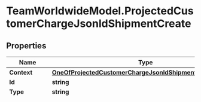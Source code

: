 # TeamWorldwideModel.ProjectedCustomerChargeJsonldShipmentCreate
## Properties

Name | Type | Description | Notes
------------ | ------------- | ------------- | -------------
**Context** | [**OneOfProjectedCustomerChargeJsonldShipmentCreateContext**](OneOfProjectedCustomerChargeJsonldShipmentCreateContext.md) |  | [optional] 
**Id** | **string** |  | [optional] 
**Type** | **string** |  | [optional] 
**ChargeCode** | **string** |           [2H] TWO MAN SVCS - 1 HR MINIMUM          [2M] TWO MAN SVC - PER 1/4 HOUR          [2MD] TWO MAN DELIVERY          [2MP] TWO MAN PICKUP          [2T] TWO MAN SVCS - 2 HR MIN          [3M] THREE MAN SERVICE          [4M] FOUR MAN SERVICE          [ACC] ALAMEDA CORRIDOR CHARGE          [ACD] ADVANCED CHARGES DESTINATION          [ACO] ADVANCED CHARGES ORIGIN          [ADC] ADDRESS CORRECTION          [ADF] ADVANCED DUTY FEE          [ADL] ATTEMPTED DELIVERY          [ADM] ADMINISTRATION FEE          [ADR] AIRPORT DROP OR RECOVERY          [ADU] ANTI-DUMPING FEE          [ADV] ADVANCE CHECK FEE          [AES] AES FEE          [AGI] AGRICULTURAL HOLD          [AHD] AFTER HOURS DELIVERY          [AHP] AFTER HOURS PICKUP          [ALC] ALL CARGO          [ALH] AIRLINE HANDLING          [AMC] ADDITIONAL MACHINE          [AMS] AMS FEE          [APD] APPOINTMENT DELIVERY          [APP] APPOINTMENT PICKUP          [APQ] ANIMAL PLANT QUARANTINE          [APS] AGENT PROFIT SPLIT          [AQI] AGRICULTURAL CHARGE          [ATP] ATTEMPTED PICKUP          [ATX] AIRLINE TAX          [AWB] AIR WAYBILL FEE          [BAF] BUNKER ADJUSTMENT FACTOR          [BBK] BROKERAGE ON BREAKBULK          [BFI] BAF INCREASE          [BLP] BILL OF LADING PREPARATION          [BND] BOND CHARGES          [BOL] BILL OF LADING FEE          [BPF] BOND PREPARATION FEE          [BRK] BROKERAGE          [BSD] BEYOND SPECIAL DELIVERY          [BSP] BEYOND SPECIAL PICKUP          [BYD] BEYOND DELIVERY          [BYP] BEYOND PICKUP          [C&amp;A] CVD/ADD DUTY          [CBF] CUSTOMS BOND FEE          [CBP] CONTINUOUS ENTRY BOND          [CDF] C.O.D. FEE          [CEX] CUSTOMS EXAM FEE          [CFO] COLLECT OCEAN FRT          [CFS] CFS CHARGES          [CGS] CARGO SCREENING          [CHS] CHASSIS CHARGE          [CHZ] CHECK FOR HAZ MAT          [CLD] CONTAINER LOADING          [CLE] CLEARANCE AND HANDLING          [CLR] CUSTOMS CLEARANCE &amp; HANDLING          [CM] CONVENTION MATERIAL          [CMD] CONVENTION CENTER DELIVERY          [CMP] CONVENTION CENTER PICKUP          [CO] CERTIFICATE OF ORIGIN          [COC] COORDINATION AND CONTROL          [COD] C.O.D. MONEY          [COF] CERTIFICATE OF ORIGIN FEE          [COL] COLLECTION FEE          [CON] CONSULTING SERVICES          [COR] COURIER          [CPF] CONSOL / PORT SERVICE FEE          [CPY] COPY OF DOCUMENT OR POD          [CR] CREDIT          [CRE] CRANE CHARGES          [CRN] PRESENTATION OF CARNET          [CRS] CROSS DOCK FEES          [CRT] CRATING &amp; PACKAGING          [CSD] CONTACT SHIPPER FOR DETAILS          [CST] CUSTOMS TITLE SEARCH          [CTF] CLEAN TRUCK FEE          [CTG] CARTAGE          [CVC] CONVENTION CENTER FEE          [CXB] CONTAINER BUILDUP          [DAD] DAD/DOC/WHSE          [DAP] DELIVERED AT PLACE          [DCR] DOMINICAN CONTAINER RELEASE          [DDP] DELIVERY DUTY PAID          [DEM] DEMURRAGE          [DET] DETENTION          [DGC] DANGEROUS GOODS CERTIFICATE          [DGR] DANGEROUS GOODS          [DIM] HEAVY / DIM WEIGHT          [DIV] DIVERSION FEE          [DK] DOCKS &amp; PIERS          [DKD] DOCKS/PIERS DELIVERY          [DKP] DOCKS/PIERS PICKUP          [DLR] DELIVERY          [DO] DELIVERY ORDER          [DOC] DOCUMENTATION          [DPF] DROP FEE          [DRH] DR HANDLING          [DRY] DRAYAGE          [DSB] DISBURSEMENT FEE          [DST] DESTINATION CHARGES          [DTO] DOCUMENT TURNOVER          [DTQ] DUTY - SUBJECT TO LIQUIDATION          [DTY] DUTY AND TAXES          [DVF] DECLARED VALUE FEE          [EDF] EXPORT DECLARATION FEE          [EDH] EXPORT DECLARATION HANDLING          [EFH] ENTRY FEE &amp; HANDLING          [EHD] EXPORT HANDLING          [EOV] EXTRAORDINARY VALUE ITEMS          [ERO] ERRORS &amp; OMISSIONS POLICY          [EUC] EU CUSTOMS FEE          [EUD] EXCLUSIVE USE VEHICLE DELIVERY          [EUP] EXCLUSIVE USE VEHICLE PICKUP          [EUV] EXCLUSIVE USE VEHICLE          [EVD] EOV, HANDLE WITH CARE (D)          [EVP] EOV, HANDLE WITH CARE (P)          [EXM] EXAMINATION COORDINATION          [FCC] FEE FOR COLLECT CHARGES          [FCL] FREIGHT CHARGE COLLECT FEE          [FDA] FOOD &amp; DRUG ENTRY          [FIN] FINANCE CHARGES          [FKL] FORKLIFT FEE          [FRD] FREIGHT DISCOUNT          [FRT] FREIGHT CHARGE          [FSC] FUEL SURCHARGE          [FSD] FUEL SURCHARGE GROUND          [FSJ] FUEL SURCHARGE AIR          [FWD] FORWARDING CHARGES          [GRI] GENERAL RATE INCREASE          [GST] GOODS AND SERVICES TAX          [H&amp;M] HOTELS &amp; MALLS          [HAF] HOUSE AIRFREIGHT          [HAP] HOLD AT AIRPORT          [HAZ] HAZARDOUS MATERIALS          [HD1] HANDLING CHARGES (HD1)          [HKD] HONG KONG DELIVERY ORDER          [HKE] HK EXPORT DECLARATION AND FEES          [HKG] HONG KONG GATE CHARGES          [HLS] HEAVY LIFT SURCHARGE          [HMA] ACCESSIBLE HAZ MAT          [HMF] HARBOR MAINTENANCE FEES          [HMI] INACCESSIBLE HAZ MAT          [HND] HANDLING CHARGES          [HOF] OCEAN FREIGHT          [HPU] HOLD FOR PICKUP          [HST] HARMONIZED SALES TAX          [IEF] IE FEE &amp; HANDLING          [IHD] IMPORT HANDLING          [IND] INSIDE DELIVERY          [INH] INSIDE CHARGE - 1 HR MIN          [INL] INLAND FRT          [INP] INSIDE PICKUP          [INS] INSURANCE AND SERVICES          [INT] INTEREST          [IOF] OCEAN FREIGHT B/B          [IPI] IPI FEE          [IPR] IPPC PALLET REPLACEMENT          [ISC] AIRLINE SERVICE FEE          [ISF] ISF FILING FEE &amp; HANDLING          [ISP] INSPECTION SERVICES          [ITF] I.T. FEE &amp; HANDLING          [ITV] I.T. VALIDATION FEE          [L/S] LUMP SUM          [LAD] LIMITED ACCESS DELIVERY          [LAP] LIMITED ACCESS PICKUP          [LDL] LOCAL DELIVERY          [LEG] LEGALIZATION          [LF] LOCATION FEE          [LG] LIFTGATE          [LGD] LIFTGATE DELIVERY          [LGP] LIFTGATE PICKUP          [LH] LINE HAUL          [LOC] LETTER OF CREDIT          [MBD] MILITARY BASE DELIVERY          [MBP] MILITARY BASE PICKUP          [MFD] MASONITE FLOOR DELIVERY          [MFP] MASONITE FLOOR PICKUP          [MHF] MERCHANDISE PROC/HARBOR MAINT          [MIS] MISCELLANEOUS          [MS2] COURIER (MS2)          [MSE] MERCHANDISE PROCESSING FEE          [MSG] MESSENGER FEE          [MYF] MARSHALLING YARD FEE          [NAB] NEXT DAY AM BEYOND          [NAV] NAVCAN          [NCD] NOTIFY CTRL IF PROBLEMS DEL          [NCF] NAV CAN FEE          [NCP] NOTIFY CTRL IF PROBLEMS PICKUP          [NFB] NFO BEYOND          [NRF] NON-RESIDENTIAL FEE          [NSF] NON-SUFFICIENT FUNDS FEES          [OHR] ON HAND REFUSED SHIPMENT CHG          [ONC] ON-CARRIAGE          [OND] O/N DEL BEFORE NOON          [OPH] OCEAN PORT HANDLING          [OPS] OCEAN P/S          [ORG] ORIGIN FEE          [ORI] ORION FEE          [OSD] OVERSIZE DELIVERY          [OSP] OVERSIZE PICKUP          [OSZ] OVERSIZE SURCHARGE          [OT] OVERTIME/WEEKEND          [OTC] OVER THE COUNTER          [OTH] OTHER CHARGE          [OTL] OUTLAY FOR ADDITIONAL CHARGES          [OZ1] OVERSIZE TIER 1          [OZ2] OVERSIZE TIER 2          [OZ3] OVERSIZE TIER 3          [P/S] PROFIT SPLIT          [PCS] PANAMA CANAL SURCHARGE          [PDE] PROOF OF DELIVERY (ELECTRONIC)          [PE] PERSONAL EFFECTS          [PEN] POST ENTRY SERVICES          [PFA] AIRFREIGHT LESS IATA          [PJ] PALLET JACK CHARGE          [PPF] PIER PASS FEE          [PRC] PRE-CARRIAGE          [PRF] PROTECTIVE FLOORING          [PSF] PORT SECURITY FEE          [PSS] PEAK SEASON SURCHARGE          [PST] PROVINCIAL SALES TAX          [PUP] PICKUP          [QST] QUEBEC SALES TAX          [RBC] RE-BILL CHARGE          [RCC] RECONSIGN / DIVERSION          [RCF] RECOVERY FEE          [RCL] REDELIVERY          [RCM] RECONSIGNMENT          [REB] CUSTOMER REBATE / INCENTIVE          [RLD] RESIDENTIAL DELIVERY          [RLP] RESIDENTIAL PICKUP          [RPK] REPACK          [RWD] REWEIGH AND DIMENSION          [SC] STAIR CARRY          [SCW] STAIR CARRY WEIGHT RATED          [SDA] SPECIAL DELIVERY AFTER HOURS          [SDW] SPECIAL DELIVERY WEEKEND          [SDY] SPECIAL DELIVERY HOLIDAY          [SEB] SINGLE ENTRY BOND          [SEC] SECURITY SURCHARGE          [SED] SHIPPERS EXPORT DECLARATION          [SEM] SEMINAR FEES          [SIG] SIGNATURE SERVICE          [SIL] STEEL IMPORT LICENSE          [SMR] SEMINAR          [SP] SHORT PAY AUTHORIZED          [SPA] SPECIAL PICKUP AFTER HOURS          [SPD] SPECIAL DELIVERY          [SPH] SPECIAL HANDLING SERVICES          [SPP] SPECIAL PICKUP          [SPW] SPECIAL PICKUP WEEKEND          [SPY] SPECIAL PICKUP HOLIDAY          [SRG] SEGREGATION          [SSB] STEAMSHIP LINE BILL OF LADING          [SSP] SERVICE CENTER PERCENTAGE          [STB] SINGLE TRANSACTION BOND          [STD] STORAGE DESTINATION          [STF] CONTAINER STUFFING          [STG] STORAGE          [STO] STORAGE ORIGIN          [STP] STOP OFF          [SVU] SERVICE UPGRADE          [SZD] SPECIAL DELIVERY - ZONE CHARGE          [SZP] SPECIAL PICKUP - ZONE CHARGE          [T&amp;F] OTHER DUTY TAXES &amp; FEES          [TAR] TARIFF FILING FEES          [THC] TERMINAL HANDLING          [TKP] PU AT TRK TRMNL OFF AIRPORT          [TRL] TRANSLOAD          [TRR] TRASH REMOVAL          [TSD] APT TIER SURCHARGE - DEL          [TSH] TRADE SHOW HANDLING          [TSP] APT TIER SURCHARGE - PU          [TST] TESTING CHARGE          [TTC] TEAM TECH COMMERCIAL          [TTD] TEAM TECH DELIVERY          [TTR] TEAM TECH RESIDENTIAL          [TYD] TEAM TECH BEYOND DELIVERY          [UNL] UNLOADING          [UPK] UNPACK          [VAC] VACIS EXAMINATION          [VAT] VAT          [VGM] VERIFIED GROSS WEIGHT          [VLD] VERIFY LIFTGATE REQUIRED DEL          [VLP] VERIFY LIFTGATE REQUIRED PU          [VPK] VERIFY PROPERLY PACKED          [WED] WEEKEND DELIVERY          [WEP] WEEKEND PICKUP          [WFG] WHARFAGE          [WGD] WHITE GLOVE DELIVERY          [WHI] WAREHOUSE IN          [WHO] WAREHOUSE OUT          [WHS] WAREHOUSING          [WHX] WAREHOUSE TRANSFER          [WIO] WAREHOUSING, IN &amp; OUT          [WT] WAIT TIME          [WTC] WAIT TIME FOR CONTAINERS          [WTD] WAIT TIME AT DESTINATION          [WTP] WAIT TIME AT ORIGIN          [WWD] WAREHOUSE WITHDRAWALS          [XAD] EXTENDED AFTER HOURS DELIVERY          [XAP] EXTENDED AFTER HOURS PICKUP          [XDP] EXTD DIST TRUCK TERM DROP          [XDR] EXTRA DRAYAGE          [XEX] X-RAY EXAM FEE          [XFR] TRANSFER          [XRC] EXTD DIST TRUCK TERM RECOVERY          [XRT] EXTRA ROUND TRIP       | [optional] [default to "[FRT] FREIGHT CHARGE"]
**Currency** | **string** | Currency | [default to "USD"]
**Comment** | **string** | Comment | [optional] 
**Amount** | [**decimal?**](BigDecimal.md) | Amount | 

[[Back to Model list]](../README.md#documentation-for-models) [[Back to API list]](../README.md#documentation-for-api-endpoints) [[Back to README]](../README.md)

